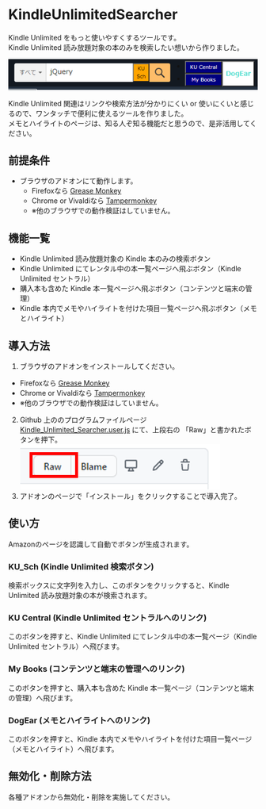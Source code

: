 # KindleUnlimitedSearcher

Kindle Unlimited をもっと使いやすくするツールです。\
Kindle Unlimited 読み放題対象の本のみを検索したい想いから作りました。

![ScreenShot](KU_Scher_v3.PNG)

Kindle Unlimited 関連はリンクや検索方法が分かりにくい or 使いにくいと感じるので、ワンタッチで便利に使えるツールを作りました。\
メモとハイライトのページは、知る人ぞ知る機能だと思うので、是非活用してください。

## 前提条件
* ブラウザのアドオンにて動作します。
  * Firefoxなら [Grease Monkey](https://addons.mozilla.org/ja/firefox/addon/greasemonkey/)
  * Chrome or Vivaldiなら [Tampermonkey](https://chrome.google.com/webstore/detail/tampermonkey/dhdgffkkebhmkfjojejmpbldmpobfkfo?hl=ja)
  * ※他のブラウザでの動作検証はしていません。

## 機能一覧
* Kindle Unlimited 読み放題対象の Kindle 本のみの検索ボタン
* Kindle Unlimited にてレンタル中の本一覧ページへ飛ぶボタン（Kindle Unlimited セントラル）
* 購入本も含めた Kindle 本一覧ページへ飛ぶボタン（コンテンツと端末の管理）
* Kindle 本内でメモやハイライトを付けた項目一覧ページへ飛ぶボタン（メモとハイライト）

## 導入方法
1. ブラウザのアドオンをインストールしてください。
  * Firefoxなら [Grease Monkey](https://addons.mozilla.org/ja/firefox/addon/greasemonkey/)
  * Chrome or Vivaldiなら [Tampermonkey](https://chrome.google.com/webstore/detail/tampermonkey/dhdgffkkebhmkfjojejmpbldmpobfkfo?hl=ja)
  * ※他のブラウザでの動作検証はしていません。
2. Github 上ののプログラムファイルページ [Kindle_Unlimited_Searcher.user.js](Kindle_Unlimited_Searcher.user.js) にて、上段右の 「Raw」と書かれたボタンを押下。\
![ClickRawButton](ClickRaw.png)
3. アドオンのページで「インストール」をクリックすることで導入完了。


## 使い方
Amazonのページを認識して自動でボタンが生成されます。

### KU_Sch (Kindle Unlimited 検索ボタン)
検索ボックスに文字列を入力し、このボタンをクリックすると、Kindle Unlimited 読み放題対象の本が検索されます。

### KU Central (Kindle Unlimited セントラルへのリンク)
このボタンを押すと、Kindle Unlimited にてレンタル中の本一覧ページ（Kindle Unlimited セントラル）へ飛びます。

### My Books (コンテンツと端末の管理へのリンク)
このボタンを押すと、購入本も含めた Kindle 本一覧ページ（コンテンツと端末の管理）へ飛びます。

### DogEar (メモとハイライトへのリンク)
このボタンを押すと、Kindle 本内でメモやハイライトを付けた項目一覧ページ（メモとハイライト）へ飛びます。

## 無効化・削除方法
各種アドオンから無効化・削除を実施してください。
